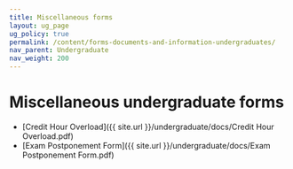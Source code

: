 ```yaml
---
title: Miscellaneous forms
layout: ug_page
ug_policy: true
permalink: /content/forms-documents-and-information-undergraduates/
nav_parent: Undergraduate
nav_weight: 200
---
```


<h1 class="mb-3">Miscellaneous undergraduate forms</h1>


- [Credit Hour Overload]({{ site.url }}/undergraduate/docs/Credit Hour Overload.pdf)
- [Exam Postponement Form]({{ site.url }}/undergraduate/docs/Exam Postponement Form.pdf)
